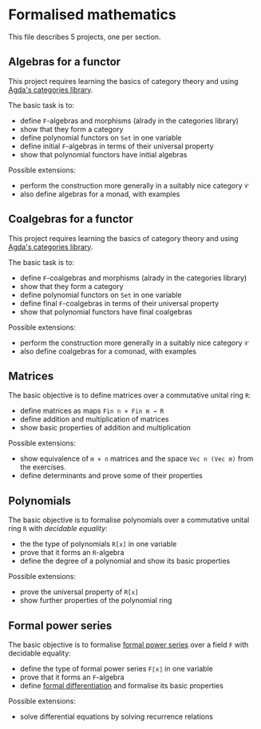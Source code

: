 # Formalised mathematics

This file describes 5 projects, one per section.

## Algebras for a functor

This project requires learning the basics of category theory and using
[Agda's categories library](https://github.com/agda/agda-categories).

The basic task is to:

* define `F`-algebras and morphisms (alrady in the categories library)
* show that they form a category
* define polynomial functors on `Set` in one variable
* define initial `F`-algebras in terms of their universal property
* show that polynomial functors have initial algebras

Possible extensions:

* perform the construction more generally in a suitably nice category `𝒞`
* also define algebras for a monad, with examples


## Coalgebras for a functor

This project requires learning the basics of category theory and using
[Agda's categories library](https://github.com/agda/agda-categories).

The basic task is to:

* define `F`-coalgebras and morphisms (alrady in the categories library)
* show that they form a category
* define polynomial functors on `Set` in one variable
* define final `F`-coalgebras in terms of their universal property
* show that polynomial functors have final coalgebras

Possible extensions:

* perform the construction more generally in a suitably nice category `𝒞`
* also define coalgebras for a comonad, with examples


## Matrices

The basic objective is to define matrices over a commutative unital
ring `R`:

* define matrices as maps `Fin n × Fin m → R`
* define addition and multiplication of matrices
* show basic properties of addition and multiplication

Possible extensions:

* show equivalence of `m × n` matrices and the space `Vec n (Vec m)`
  from the exercises.
* define determinants and prove some of their properties


## Polynomials

The basic objective is to formalise polynomials over a commutative
unital ring `R` with *decidable equality*:

* the the type of polynomials `R[x]` in one variable
* prove that it forms an `R`-algebra
* define the degree of a polynomial and show its basic properties

Possible extensions:

* prove the universal property of `R[x]`
* show further properties of the polynomial ring


## Formal power series

The basic objective is to formalise 
[formal power series](https://en.wikipedia.org/wiki/Formal_power_series) 
over a field `F` with decidable equality:

* define the type of formal power series `F⟦x⟧` in one variable
* prove that it forms an `F`-algebra
* define [formal differentiation](https://en.wikipedia.org/wiki/Formal_power_series#Formal_differentiation) 
  and formalise its basic properties

Possible extensions:

* solve differential equations by solving recurrence relations

